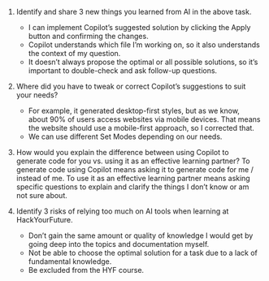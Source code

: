 1. Identify and share 3 new things you learned from AI in the above task.

   - I can implement Copilot’s suggested solution by clicking the Apply button and confirming the changes.
   - Copilot understands which file I’m working on, so it also understands the context of my question.
   - It doesn’t always propose the optimal or all possible solutions, so it’s important to double-check and ask follow-up questions.

2. Where did you have to tweak or correct Copilot’s suggestions to suit your needs?

   - For example, it generated desktop-first styles, but as we know, about 90% of users access websites via mobile devices. That means the website should use a mobile-first approach, so I corrected that.
   - We can use different Set Modes depending on our needs.

3. How would you explain the difference between using Copilot to generate code for you vs. using it as an effective learning partner?
   To generate code using Copilot means asking it to generate code for me / instead of me.
   To use it as an effective learning partner means asking specific questions to explain and clarify the things I don’t know or am not sure about.

4. Identify 3 risks of relying too much on AI tools when learning at HackYourFuture.
   - Don’t gain the same amount or quality of knowledge I would get by going deep into the topics and documentation myself.
   - Not be able to choose the optimal solution for a task due to a lack of fundamental knowledge.
   - Be excluded from the HYF course.
